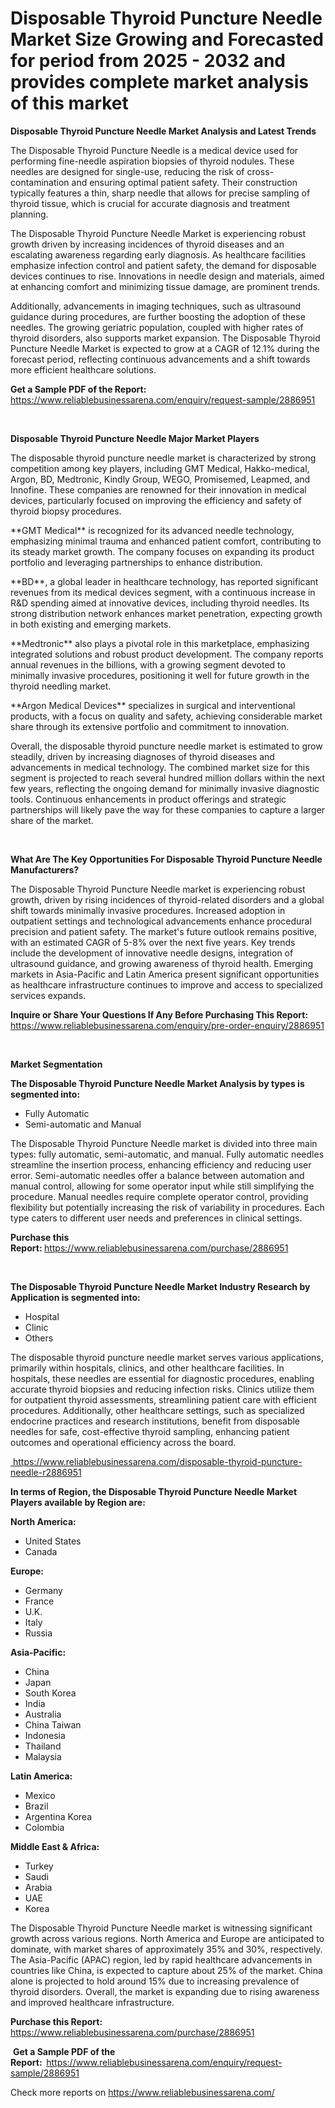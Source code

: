 <p><h1>Disposable Thyroid Puncture Needle Market Size Growing and Forecasted for period from 2025 - 2032 and provides complete market analysis of this market</h1></p><p><strong>Disposable Thyroid Puncture Needle Market Analysis and Latest Trends</strong></p>
<p><p>The Disposable Thyroid Puncture Needle is a medical device used for performing fine-needle aspiration biopsies of thyroid nodules. These needles are designed for single-use, reducing the risk of cross-contamination and ensuring optimal patient safety. Their construction typically features a thin, sharp needle that allows for precise sampling of thyroid tissue, which is crucial for accurate diagnosis and treatment planning.</p><p>The Disposable Thyroid Puncture Needle Market is experiencing robust growth driven by increasing incidences of thyroid diseases and an escalating awareness regarding early diagnosis. As healthcare facilities emphasize infection control and patient safety, the demand for disposable devices continues to rise. Innovations in needle design and materials, aimed at enhancing comfort and minimizing tissue damage, are prominent trends. </p><p>Additionally, advancements in imaging techniques, such as ultrasound guidance during procedures, are further boosting the adoption of these needles. The growing geriatric population, coupled with higher rates of thyroid disorders, also supports market expansion. The Disposable Thyroid Puncture Needle Market is expected to grow at a CAGR of 12.1% during the forecast period, reflecting continuous advancements and a shift towards more efficient healthcare solutions.</p></p>
<p><strong>Get a Sample PDF of the Report:&nbsp;</strong> <a href="https://www.reliablebusinessarena.com/enquiry/request-sample/2886951?utm_campaign=3457&utm_medium=2&utm_source=Github&utm_content=ia&utm_term=13032025&utm_id=disposable-thyroid-puncture-needle">https://www.reliablebusinessarena.com/enquiry/request-sample/2886951</a></p>
<p>&nbsp;</p>
<p><strong>Disposable Thyroid Puncture Needle Major Market Players</strong></p>
<p><p>The disposable thyroid puncture needle market is characterized by strong competition among key players, including GMT Medical, Hakko-medical, Argon, BD, Medtronic, Kindly Group, WEGO, Promisemed, Leapmed, and Innofine. These companies are renowned for their innovation in medical devices, particularly focused on improving the efficiency and safety of thyroid biopsy procedures.</p><p>**GMT Medical** is recognized for its advanced needle technology, emphasizing minimal trauma and enhanced patient comfort, contributing to its steady market growth. The company focuses on expanding its product portfolio and leveraging partnerships to enhance distribution.</p><p>**BD**, a global leader in healthcare technology, has reported significant revenues from its medical devices segment, with a continuous increase in R&D spending aimed at innovative devices, including thyroid needles. Its strong distribution network enhances market penetration, expecting growth in both existing and emerging markets.</p><p>**Medtronic** also plays a pivotal role in this marketplace, emphasizing integrated solutions and robust product development. The company reports annual revenues in the billions, with a growing segment devoted to minimally invasive procedures, positioning it well for future growth in the thyroid needling market.</p><p>**Argon Medical Devices** specializes in surgical and interventional products, with a focus on quality and safety, achieving considerable market share through its extensive portfolio and commitment to innovation.</p><p>Overall, the disposable thyroid puncture needle market is estimated to grow steadily, driven by increasing diagnoses of thyroid diseases and advancements in medical technology. The combined market size for this segment is projected to reach several hundred million dollars within the next few years, reflecting the ongoing demand for minimally invasive diagnostic tools. Continuous enhancements in product offerings and strategic partnerships will likely pave the way for these companies to capture a larger share of the market.</p></p>
<p>&nbsp;</p>
<p><strong>What Are The Key Opportunities For Disposable Thyroid Puncture Needle Manufacturers?</strong></p>
<p><p>The Disposable Thyroid Puncture Needle market is experiencing robust growth, driven by rising incidences of thyroid-related disorders and a global shift towards minimally invasive procedures. Increased adoption in outpatient settings and technological advancements enhance procedural precision and patient safety. The market's future outlook remains positive, with an estimated CAGR of 5-8% over the next five years. Key trends include the development of innovative needle designs, integration of ultrasound guidance, and growing awareness of thyroid health. Emerging markets in Asia-Pacific and Latin America present significant opportunities as healthcare infrastructure continues to improve and access to specialized services expands.</p></p>
<p><strong>Inquire or Share Your Questions If Any Before Purchasing This Report:</strong> <a href="https://www.reliablebusinessarena.com/enquiry/pre-order-enquiry/2886951?utm_campaign=3457&utm_medium=2&utm_source=Github&utm_content=ia&utm_term=13032025&utm_id=disposable-thyroid-puncture-needle">https://www.reliablebusinessarena.com/enquiry/pre-order-enquiry/2886951</a></p>
<p>&nbsp;</p>
<p><strong>Market Segmentation</strong></p>
<p><strong>The Disposable Thyroid Puncture Needle Market Analysis by types is segmented into:</strong></p>
<p><ul><li> Fully Automatic</li><li>Semi-automatic and Manual </li></ul></p>
<p><p>The Disposable Thyroid Puncture Needle market is divided into three main types: fully automatic, semi-automatic, and manual. Fully automatic needles streamline the insertion process, enhancing efficiency and reducing user error. Semi-automatic needles offer a balance between automation and manual control, allowing for some operator input while still simplifying the procedure. Manual needles require complete operator control, providing flexibility but potentially increasing the risk of variability in procedures. Each type caters to different user needs and preferences in clinical settings.</p></p>
<p><strong>Purchase this Report:&nbsp;</strong><a href="https://www.reliablebusinessarena.com/purchase/2886951?utm_campaign=3457&utm_medium=2&utm_source=Github&utm_content=ia&utm_term=13032025&utm_id=disposable-thyroid-puncture-needle">https://www.reliablebusinessarena.com/purchase/2886951</a></p>
<p>&nbsp;</p>
<p><strong>The Disposable Thyroid Puncture Needle Market Industry Research by Application is segmented into:</strong></p>
<p><ul><li> Hospital</li><li>Clinic</li><li>Others </li></ul></p>
<p><p>The disposable thyroid puncture needle market serves various applications, primarily within hospitals, clinics, and other healthcare facilities. In hospitals, these needles are essential for diagnostic procedures, enabling accurate thyroid biopsies and reducing infection risks. Clinics utilize them for outpatient thyroid assessments, streamlining patient care with efficient procedures. Additionally, other healthcare settings, such as specialized endocrine practices and research institutions, benefit from disposable needles for safe, cost-effective thyroid sampling, enhancing patient outcomes and operational efficiency across the board.</p></p>
<p><a href="https://www.reliablebusinessarena.com/disposable-thyroid-puncture-needle-r2886951?utm_campaign=3457&utm_medium=2&utm_source=Github&utm_content=ia&utm_term=13032025&utm_id=disposable-thyroid-puncture-needle">&nbsp;https://www.reliablebusinessarena.com/disposable-thyroid-puncture-needle-r2886951</a></p>
<p><strong>In terms of Region, the Disposable Thyroid Puncture Needle Market Players available by Region are:</strong></p>
<p>
    <p> <strong> North America: </strong>
        <ul>
            <li>United States</li>
            <li>Canada</li>
        </ul>
        </p> 
    <p> <strong> Europe: </strong>
        <ul>
            <li>Germany</li>
            <li>France</li>
            <li>U.K.</li>
            <li>Italy</li>
            <li>Russia</li>
        </ul>
        </p> 
    <p> <strong> Asia-Pacific: </strong>
        <ul>
            <li>China</li>
            <li>Japan</li>
            <li>South Korea</li>
            <li>India</li>
            <li>Australia</li>
            <li>China Taiwan</li>
            <li>Indonesia</li>
            <li>Thailand</li>
            <li>Malaysia</li>
        </ul>
        </p> 
    <p> <strong> Latin America: </strong>
        <ul>
            <li>Mexico</li>
            <li>Brazil</li>
            <li>Argentina Korea</li>
            <li>Colombia</li>
        </ul>
        </p> 
    <p> <strong> Middle East & Africa: </strong>
        <ul>
            <li>Turkey</li>
            <li>Saudi</li>
            <li>Arabia</li>
            <li>UAE</li>
            <li>Korea</li>
        </ul>
    </p>
    </p>
<p><p>The Disposable Thyroid Puncture Needle market is witnessing significant growth across various regions. North America and Europe are anticipated to dominate, with market shares of approximately 35% and 30%, respectively. The Asia-Pacific (APAC) region, led by rapid healthcare advancements in countries like China, is expected to capture about 25% of the market. China alone is projected to hold around 15% due to increasing prevalence of thyroid disorders. Overall, the market is expanding due to rising awareness and improved healthcare infrastructure.</p></p>
<p><strong>Purchase this Report: </strong><a href="https://www.reliablebusinessarena.com/purchase/2886951?utm_campaign=3457&utm_medium=2&utm_source=Github&utm_content=ia&utm_term=13032025&utm_id=disposable-thyroid-puncture-needle">https://www.reliablebusinessarena.com/purchase/2886951</a></p>
<p>&nbsp;<strong>Get a Sample PDF of the Report:&nbsp;&nbsp;</strong><a href="https://www.reliablebusinessarena.com/enquiry/request-sample/2886951?utm_campaign=3457&utm_medium=2&utm_source=Github&utm_content=ia&utm_term=13032025&utm_id=disposable-thyroid-puncture-needle">https://www.reliablebusinessarena.com/enquiry/request-sample/2886951</a></p>
<p><strong></strong></p>
<p>Check more reports on <a href="https://www.reliablebusinessarena.com/?utm_campaign=3457&utm_medium=2&utm_source=Github&utm_content=ia&utm_term=13032025&utm_id=disposable-thyroid-puncture-needle">https://www.reliablebusinessarena.com/</a></p>